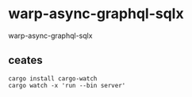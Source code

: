 # warp-async-graphql-sqlx
warp-async-graphql-sqlx 

## ceates

```
cargo install cargo-watch
cargo watch -x 'run --bin server'
```


